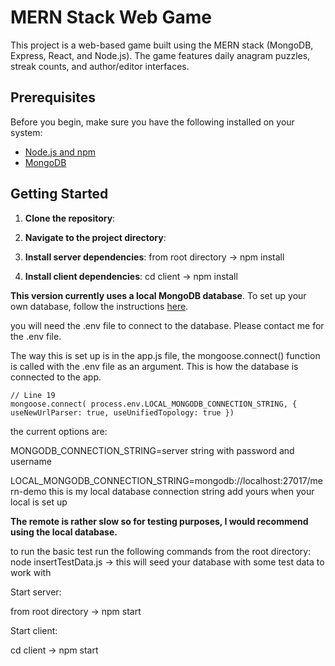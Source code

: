 # MERN Stack Web Game

This project is a web-based game built using the MERN stack (MongoDB, Express, React, and Node.js). The game features daily anagram puzzles, streak counts, and author/editor interfaces.

## Prerequisites

Before you begin, make sure you have the following installed on your system:

- [Node.js and npm](https://nodejs.org/en/download/)
- [MongoDB](https://docs.mongodb.com/manual/administration/install-on-linux/)

## Getting Started

1. **Clone the repository**:

2. **Navigate to the project directory**:
3. **Install server dependencies**:
   from root directory ->
   npm install
4. **Install client dependencies**:
cd client -> 
npm install

**This version currently uses a local MongoDB database**. To set up your own database, follow the instructions [here](https://docs.mongodb.com/manual/installation/).

you will need the .env file to connect to the database. Please contact me for the .env file.

The way this is set up is in the app.js file, the mongoose.connect() function is called with the .env file as an argument. This is how the database is connected to the app.
```angular2html
// Line 19
mongoose.connect( process.env.LOCAL_MONGODB_CONNECTION_STRING, { useNewUrlParser: true, useUnifiedTopology: true })
```
the current options are:

MONGODB_CONNECTION_STRING=server string with password and username

LOCAL_MONGODB_CONNECTION_STRING=mongodb://localhost:27017/mern-demo this is my local database connection string add yours when your local is set up

**The remote is rather slow so for testing purposes, I would recommend using the local database.**

to run the basic test run the following commands from the root directory:
node insertTestData.js -> this will seed your database with some test data to work with

Start server:

from root directory -> npm start

Start client:

cd client -> npm start
